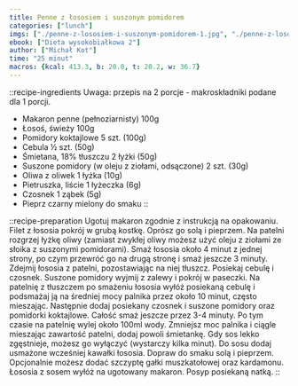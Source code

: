 ```yaml
---
title: Penne z łososiem i suszonym pomidorem
categories: ["lunch"]
imgs: ["./penne-z-lososiem-i-suszonym-pomidorem-1.jpg", "./penne-z-lososiem-i-suszonym-pomidorem-2.jpg"]
ebook: ["Dieta wysokobiałkowa 2"]
author: ["Michał Kot"]
time: "25 minut"
macros: {kcal: 413.3, b: 20.0, t: 20.2, w: 36.7}
---
```


::recipe-ingredients
Uwaga: przepis na 2 porcje - makroskładniki podane dla 1 porcji.
- Makaron penne (pełnoziarnisty) 100g
- Łosoś, świeży 100g
- Pomidory koktajlowe 5 szt. (100g)
- Cebula ½ szt. (50g)
- Śmietana, 18% tłuszczu 2 łyżki (50g)
- Suszone pomidory (w oleju z ziołami, odsączone) 2 szt. (30g)
- Oliwa z oliwek 1 łyżka (10g)
- Pietruszka, liście 1 łyżeczka (6g)
- Czosnek 1 ząbek (5g)
- Pieprz czarny mielony do smaku
::

::recipe-preparation
Ugotuj makaron zgodnie z instrukcją na opakowaniu.
Filet z łososia pokrój w grubą kostkę. Oprósz go solą i pieprzem.
Na patelni rozgrzej łyżkę oliwy (zamiast zwykłej oliwy możesz użyć oleju z ziołami ze słoika z suszonymi pomidorami).
Smaż łososia około 4 minut z jednej strony, po czym przewróć go na drugą stronę i smaż jeszcze 3 minuty.
Zdejmij łososia z patelni, pozostawiając na niej tłuszcz. Posiekaj cebulę i czosnek. Suszone pomidory wyjmij z zalewy i pokrój w paseczki.
Na patelnię z tłuszczem po smażeniu łososia wyłóż posiekaną cebulę i podsmażaj ją na średniej mocy palnika przez około 10 minut, często mieszając.
Następnie dodaj posiekany czosnek i suszone pomidory oraz pomidorki koktajlowe. Całość smaż jeszcze przez 3-4 minuty.
Po tym czasie na patelnię wylej około 100ml wody. Zmniejsz moc palnika i ciągle mieszając zawartość patelni, dodaj powoli śmietankę.
Gdy sos lekko zgęstnieje, możesz go wyłączyć (wystarczy kilka minut). Do sosu dodaj usmażone wcześniej kawałki łososia. Dopraw do smaku solą i pieprzem. Opcjonalnie możesz dodać szczyptę gałki muszkatołowej oraz kardamonu.
Łososia z sosem wyłóż na ugotowany makaron. Posyp posiekaną natką.
::